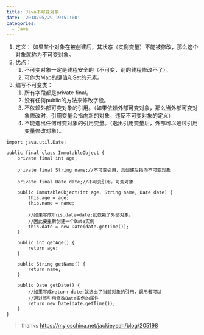 ```yaml
---
title: Java不可变对象
date: '2018/05/29 19:51:00'
categories:
  - Java
---
```


1. 定义：
如果某个对象在被创建后，其状态（实例变量）不能被修改，那么这个对象就称为不可变对象。
2. 优点： 
    1. 不可变对象一定是线程安全的（不可变，别的线程修改不了）。
    2. 可作为Map的键值和Set的元素。
3. 编写不可变类：
    1. 所有字段都是private final。
    2. 没有任何public的方法来修改字段。
    3. 不依赖外部可变对象的引用。（如果依赖外部可变对象，那么当外部可变对象修改时，引用变量会指向新的对象，违反不可变对象的定义）
    4. 不能逸出任何可变对象的引用变量。（逸出引用变量后，外部可以通过引用变量修改对象）。
```
import java.util.Date;

public final class ImmutableObject {
    private final int age;

    private final String name;//不可变引用，且创建后指向不可变对象

    private final Date date;//不可变引用，可变对象

    public ImmutableObject(int age, String name, Date date) {
        this.age = age;
        this.name = name;

        //如果写成this.date=date;就依赖了外部对象。
        //因此要重新创建一个Date实例
        this.date = new Date(date.getTime());
    }

    public int getAge() {
        return age;
    }

    public String getName() {
        return name;
    }

    public Date getDate() {
        //如果写成return date;就逸出了当前对象的引用，调用者可以
        //通过该引用修改Date实例的属性
        return new Date(date.getTime());
    }
}
```

> thanks https://my.oschina.net/jackieyeah/blog/205198
                                                                                                                                                                                                                                                                                                                                                                                                                                                                                                                                                                                                                                                                                                                                                                                                                                                                                                                                                                                                                                                                                                                                                                                                                                                                                                                                                                                                                                                                                                                                                                                                                                                                                                                                                                                                                                                                                                                                                                                                                                                                                                                                                                                                                                                                                                                                                                                                                                                                                                                                                                                                                                                                                                                                                                                                                                                                                                                                                                                                                                                                                                                                                                                                                                                                                                                                                                                                                                                                                                                                                                                                                                                                                                                                                                                                                                                                                                                                                                                                                                                                                                                                                                                                                                                                                                                                                                                                                                                                                                                                                                                                                                                                                                                                                                                                                                                                                                                                                                                                                                                                                                                                                                                                                                                                                                                                                                                                                                                                                                                                                                                                                                                                                                                                                                                                                                                                                                                                                                                                                                                                                                                                                                                                                                                                                                                                                                                                                                                                                                                                                                                                                                                                                                                                                                                                                                                                                                                                                                                                                                                                                                                                                                                                                                                                                                                                                                                                                                                                                                                                                                                                                                                                                                                                                                                                                                                                                                                                                                                                                                                                                                                                                                                                                                                                                                                                                                                                                                                                                                                                                                                                                                                                                                                                                                                                                                                                                                                                                         